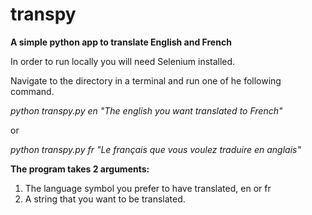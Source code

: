 # transpy

<b>A simple python app to translate English and French</b>

In order to run locally you will need Selenium installed.

Navigate to the directory in a terminal and run one of he following command.

<i>python transpy.py en "The english you want translated to French"</i>

or

<i>python transpy.py fr "Le français que vous voulez traduire en anglais"</i>

<b>The program takes 2 arguments:</b>

1. The language symbol you prefer to have translated, en or fr
2. A string that you want to be translated.
